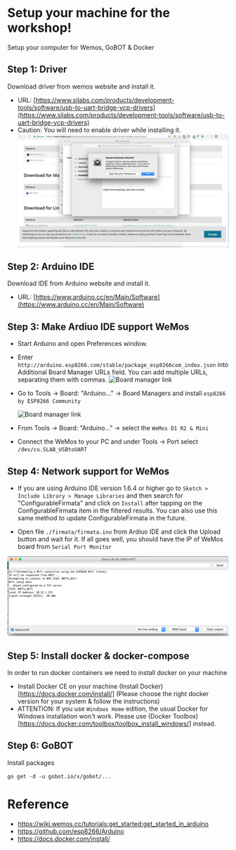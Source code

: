 # Setup your machine for the workshop!
Setup your computer for Wemos, GoBOT & Docker

## Step 1: Driver
Download driver from wemos website and install it.
* URL: [https://www.silabs.com/products/development-tools/software/usb-to-uart-bridge-vcp-drivers](https://www.silabs.com/products/development-tools/software/usb-to-uart-bridge-vcp-drivers)
* Caution: You will need to enable driver while installing it.
![Security](./resource/driver-security.png)


## Step 2: Arduino IDE
Download IDE from Arduino website and install it.
* URL: [https://www.arduino.cc/en/Main/Software](https://www.arduino.cc/en/Main/Software)


## Step 3: Make Ardiuo IDE support WeMos
* Start Arduino and open Preferences window.
* Enter `http://arduino.esp8266.com/stable/package_esp8266com_index.json` into Additional Board Manager URLs field. You can add multiple URLs, separating them with commas.
![Board manager link](https://cdn.sparkfun.com/assets/learn_tutorials/3/6/5/arduino-board-manager-link.png)

* Go to Tools -> Board: "Arduino..." -> Board Managers and install `esp8266 by ESP8266 Community`

   ![Board manager link](https://cdn.sparkfun.com/assets/learn_tutorials/3/6/5/arduino-board-install.png)
* From Tools -> Board: "Arduino..." -> select the `WeMos D1 R2 & Mini`

* Connect the WeMos to your PC and under Tools -> Port select `/dev/cu.SLAB_USBtoUART`


## Step 4: Network support for WeMos
* If you are using Arduino IDE version 1.6.4 or higher go to `Sketch > Include Library > Manage Libraries` and then search for "ConfigurableFirmata" and click on `Install` after tapping on the ConfigurableFirmata item in the filtered results. You can also use this same method to update ConfigurableFirmata in the future.

* Open file `./firmata/firmata.ino` from Ardiuo IDE and click the Upload button and wait for it. If all goes well, you should have the IP of WeMos board from `Serial Port Monitor`

![Serial Port Monitor](./resource/serial-port-monitor.png)


## Step 5: Install docker & docker-compose
In order to run docker containers we need to install docker on your machine
* Install Docker CE on your machine (Install Docker)[https://docs.docker.com/install/] (Please choose the right docker version for your system & follow the instructions)
* ATTENTION: If you use `Windows Home` edition, the usual Docker for Windows installation won't work. Please use (Docker Toolbox)[https://docs.docker.com/toolbox/toolbox_install_windows/] instead.


## Step 6: GoBOT
Install packages
```
go get -d -u gobot.io/x/gobot/...
```


# Reference
* https://wiki.wemos.cc/tutorials:get_started:get_started_in_arduino
* https://github.com/esp8266/Arduino
* https://docs.docker.com/install/